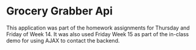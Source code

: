 # Grocery Grabber Api

This application was part of the homework assignments for Thursday and Friday of Week 14. It was also used Friday Week 15 as part of the in-class demo for using AJAX to contact the backend.
